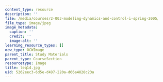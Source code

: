 ```yaml
---
content_type: resource
description: ''
file: /media/courses/2-003-modeling-dynamics-and-control-i-spring-2005/5262eec36d5ed497220ad66a4828c23a_leq14.jpg
file_type: image/jpeg
image_metadata:
  caption: ''
  credit: ''
  image-alt: ''
learning_resource_types: []
ocw_type: OCWImage
parent_title: Study Materials
parent_type: CourseSection
resourcetype: Image
title: leq14.jpg
uid: 5262eec3-6d5e-d497-220a-d66a4828c23a
---
```

